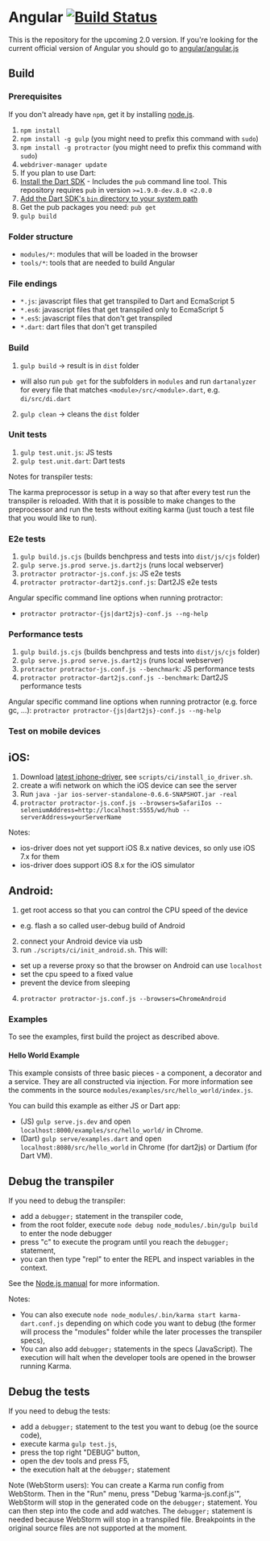 Angular [![Build Status](https://travis-ci.org/angular/angular.svg?branch=master)](https://travis-ci.org/angular/angular)
=========

This is the repository for the upcoming 2.0 version. If you're looking for the current official version of Angular you
should go to [angular/angular.js](https://github.com/angular/angular.js)

## Build

### Prerequisites

If you don't already have `npm`, get it by installing [node.js](http://nodejs.org/).

1. `npm install`
2. `npm install -g gulp` (you might need to prefix this command with `sudo`)
3. `npm install -g protractor` (you might need to prefix this command with `sudo`)
4. `webdriver-manager update`
5. If you plan to use Dart:
  1. [Install the Dart SDK](https://www.dartlang.org/tools/sdk/) - Includes the `pub` command line tool. This repository requires `pub` in version `>=1.9.0-dev.8.0 <2.0.0`
  2. [Add the Dart SDK's `bin` directory to your system path](https://www.dartlang.org/tools/pub/installing.html)
  3. Get the pub packages you need: `pub get`
6. `gulp build`

### Folder structure

* `modules/*`: modules that will be loaded in the browser
* `tools/*`: tools that are needed to build Angular

### File endings

* `*.js`: javascript files that get transpiled to Dart and EcmaScript 5
* `*.es6`: javascript files that get transpiled only to EcmaScript 5
* `*.es5`: javascript files that don't get transpiled
* `*.dart`: dart files that don't get transpiled

### Build

1. `gulp build` -> result is in `dist` folder

  * will also run `pub get` for the subfolders in `modules`
    and run `dartanalyzer` for every file that matches
    `<module>/src/<module>.dart`, e.g. `di/src/di.dart`

2. `gulp clean` -> cleans the `dist` folder

### Unit tests

1. `gulp test.unit.js`: JS tests
2. `gulp test.unit.dart`: Dart tests

Notes for transpiler tests:

The karma preprocessor is setup in a way so that after every test run
the transpiler is reloaded. With that it is possible to make changes
to the preprocessor and run the tests without exiting karma
(just touch a test file that you would like to run).

### E2e tests

1. `gulp build.js.cjs` (builds benchpress and tests into `dist/js/cjs` folder)
2. `gulp serve.js.prod serve.js.dart2js` (runs local webserver)
3. `protractor protractor-js.conf.js`: JS e2e tests
4. `protractor protractor-dart2js.conf.js`: Dart2JS e2e tests

Angular specific command line options when running protractor:
  - `protractor protractor-{js|dart2js}-conf.js --ng-help`

### Performance tests

1. `gulp build.js.cjs` (builds benchpress and tests into `dist/js/cjs` folder)
2. `gulp serve.js.prod serve.js.dart2js` (runs local webserver)
3. `protractor protractor-js.conf.js --benchmark`: JS performance tests
4. `protractor protractor-dart2js.conf.js --benchmark`: Dart2JS performance tests

Angular specific command line options when running protractor (e.g. force gc, ...):
`protractor protractor-{js|dart2js}-conf.js --ng-help`

### Test on mobile devices

## iOS:

1. Download [latest iphone-driver](http://ios-driver-ci.ebaystratus.com/userContent/ios-server-standalone-0.6.6-SNAPSHOT.jar),
   see `scripts/ci/install_io_driver.sh`.
2. create a wifi network on which the iOS device can see the server
3. Run `java -jar ios-server-standalone-0.6.6-SNAPSHOT.jar -real`
4. `protractor protractor-js.conf.js --browsers=SafariIos --seleniumAddress=http://localhost:5555/wd/hub --serverAddress=yourServerName`

Notes:
* ios-driver does not yet support iOS 8.x native devices, so only use iOS 7.x for them
* ios-driver does support iOS 8.x for the iOS simulator

## Android:

1. get root access so that you can control the CPU speed of the device
  * e.g. flash a so called user-debug build of Android
2. connect your Android device via usb
3. run `./scripts/ci/init_android.sh`. This will:
  * set up a reverse proxy so that the browser on Android can use `localhost`
  * set the cpu speed to a fixed value
  * prevent the device from sleeping
4. `protractor protractor-js.conf.js --browsers=ChromeAndroid`


### Examples

To see the examples, first build the project as described above.

#### Hello World Example
This example consists of three basic pieces - a component, a decorator and a service.
They are all constructed via injection. For more information see the comments in the
source `modules/examples/src/hello_world/index.js`.

You can build this example as either JS or Dart app:
* (JS) `gulp serve.js.dev` and open `localhost:8000/examples/src/hello_world/` in Chrome.
* (Dart) `gulp serve/examples.dart` and open `localhost:8080/src/hello_world` in Chrome (for dart2js) or Dartium (for Dart VM).

## Debug the transpiler

If you need to debug the transpiler:

- add a `debugger;` statement in the transpiler code,
- from the root folder, execute `node debug node_modules/.bin/gulp build` to enter the node
  debugger
- press "c" to execute the program until you reach the `debugger;` statement,
- you can then type "repl" to enter the REPL and inspect variables in the context.

See the [Node.js manual](http://nodejs.org/api/debugger.html) for more information.

Notes:
- You can also execute `node node_modules/.bin/karma start karma-dart.conf.js` depending on which
  code you want to debug (the former will process the "modules" folder while the later processes
  the transpiler specs),
- You can also add `debugger;` statements in the specs (JavaScript). The execution will halt when
  the developer tools are opened in the browser running Karma.

## Debug the tests

If you need to debug the tests:

- add a `debugger;` statement to the test you want to debug (oe the source code),
- execute karma `gulp test.js`,
- press the top right "DEBUG" button,
- open the dev tools and press F5,
- the execution halt at the `debugger;` statement

Note (WebStorm users):
You can create a Karma run config from WebStorm.
Then in the "Run" menu, press "Debug 'karma-js.conf.js'", WebStorm will stop in the generated code
on the `debugger;` statement.
You can then step into the code and add watches.
The `debugger;` statement is needed because WebStorm will stop in a transpiled file. Breakpoints in
the original source files are not supported at the moment.

